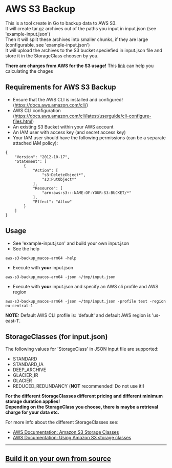 # AWS S3 Backup
This is a tool create in Go to backup data to AWS S3.\
It will create tar.gz archives out of the paths you input in input.json (see 'example-input.json')\
Then it will split these archives into smaller chunks, if they are large (configurable, see 'example-input.json')\
It will upload the archives to the S3 bucket speciefied in input.json file and store it in the StorageClass choosen by you.

**There are charges from AWS for the S3 usage!**
This [link](https://calculator.aws/) can help you calculating the chages


## Requirements for AWS S3 Backup
 * Ensure that the AWS CLI is installed and configured! (https://docs.aws.amazon.com/cli/)
 * AWS CLI configuration (https://docs.aws.amazon.com/cli/latest/userguide/cli-configure-files.html)
 * An existing S3 Bucket within your AWS account
 * An IAM user with access key (and secret access key)
 * Your IAM user should have the following permissions (can be a separate attached IAM policy):
```
{
    "Version": "2012-10-17",
    "Statement": [
        {
            "Action": [
                "s3:DeleteObject*",
                "s3:PutObject*"
            ],
            "Resource": [
                "arn:aws:s3:::NAME-OF-YOUR-S3-BUCKET/*"
            ],
            "Effect": "Allow"
        }
    ]
}
```


## Usage
  * See 'example-input.json' and build your own input.json
  * See the help
```
aws-s3-backup_macos-arm64 -help
```

  * Execute with **your** input.json
```
aws-s3-backup_macos-arm64 -json ~/tmp/input.json
```

  * Execute with **your** input.json and specify an AWS cli profile and AWS region
```
aws-s3-backup_macos-arm64 -json ~/tmp/input.json -profile test -region eu-central-1
```
**NOTE:** Default AWS CLI profile is: 'default' and default AWS region is 'us-east-1'.

## StorageClasses (for input.json)

The following values for 'StorageClass' in JSON input file are supported:
  * STANDARD
  * STANDARD_IA
  * DEEP_ARCHIVE
  * GLACIER_IR
  * GLACIER
  * REDUCED_REDUNDANCY (**NOT** recommended! Do not use it!)


**For the different StorageClasses different pricing and different minimum storage duration applies!\
Depending on the StorageClass you choose, there is maybe a retrieval charge for your data etc.**

For more info about the different StorageClasses see:
 * [AWS Documentation: Amazon S3 Storage Classes](https://aws.amazon.com/s3/storage-classes/)
 * [AWS Documentation: Using Amazon S3 storage classes](https://docs.aws.amazon.com/AmazonS3/latest/userguide/storage-class-intro.html)

---
## [Build it on your own from source](doc/build.md)
